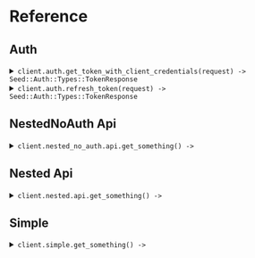 # Reference
## Auth
<details><summary><code>client.auth.get_token_with_client_credentials(request) -> Seed::Auth::Types::TokenResponse</code></summary>
<dl>
<dd>

#### 🔌 Usage

<dl>
<dd>

<dl>
<dd>

```ruby
client.auth.get_token_with_client_credentials({
  xApiKey:'X-Api-Key',
  clientId:'client_id',
  clientSecret:'client_secret',
  audience:'https://api.example.com',
  grantType:'client_credentials',
  scope:'scope'
});
```
</dd>
</dl>
</dd>
</dl>

#### ⚙️ Parameters

<dl>
<dd>

<dl>
<dd>

**xApiKey:** `String` 
    
</dd>
</dl>

<dl>
<dd>

**clientId:** `String` 
    
</dd>
</dl>

<dl>
<dd>

**clientSecret:** `String` 
    
</dd>
</dl>

<dl>
<dd>

**audience:** `String` 
    
</dd>
</dl>

<dl>
<dd>

**grantType:** `String` 
    
</dd>
</dl>

<dl>
<dd>

**scope:** `String` 
    
</dd>
</dl>
</dd>
</dl>


</dd>
</dl>
</details>

<details><summary><code>client.auth.refresh_token(request) -> Seed::Auth::Types::TokenResponse</code></summary>
<dl>
<dd>

#### 🔌 Usage

<dl>
<dd>

<dl>
<dd>

```ruby
client.auth.refresh_token({
  xApiKey:'X-Api-Key',
  clientId:'client_id',
  clientSecret:'client_secret',
  refreshToken:'refresh_token',
  audience:'https://api.example.com',
  grantType:'refresh_token',
  scope:'scope'
});
```
</dd>
</dl>
</dd>
</dl>

#### ⚙️ Parameters

<dl>
<dd>

<dl>
<dd>

**xApiKey:** `String` 
    
</dd>
</dl>

<dl>
<dd>

**clientId:** `String` 
    
</dd>
</dl>

<dl>
<dd>

**clientSecret:** `String` 
    
</dd>
</dl>

<dl>
<dd>

**refreshToken:** `String` 
    
</dd>
</dl>

<dl>
<dd>

**audience:** `String` 
    
</dd>
</dl>

<dl>
<dd>

**grantType:** `String` 
    
</dd>
</dl>

<dl>
<dd>

**scope:** `String` 
    
</dd>
</dl>
</dd>
</dl>


</dd>
</dl>
</details>

## NestedNoAuth Api
<details><summary><code>client.nested_no_auth.api.get_something() -> </code></summary>
<dl>
<dd>

#### 🔌 Usage

<dl>
<dd>

<dl>
<dd>

```ruby
client.nested_no_auth.api.get_something();
```
</dd>
</dl>
</dd>
</dl>


</dd>
</dl>
</details>

## Nested Api
<details><summary><code>client.nested.api.get_something() -> </code></summary>
<dl>
<dd>

#### 🔌 Usage

<dl>
<dd>

<dl>
<dd>

```ruby
client.nested.api.get_something();
```
</dd>
</dl>
</dd>
</dl>


</dd>
</dl>
</details>

## Simple
<details><summary><code>client.simple.get_something() -> </code></summary>
<dl>
<dd>

#### 🔌 Usage

<dl>
<dd>

<dl>
<dd>

```ruby
client.simple.get_something();
```
</dd>
</dl>
</dd>
</dl>


</dd>
</dl>
</details>
